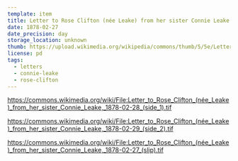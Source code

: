 ```yaml
---
template: item
title: Letter to Rose Clifton (née Leake) from her sister Connie Leake
date: 1878-02-27
date_precision: day
storage_location: unknown
thumb: https://upload.wikimedia.org/wikipedia/commons/thumb/5/5e/Letter_to_Rose_Clifton_%28n%C3%A9e_Leake%29_from_her_sister_Connie_Leake%2C_1878-02-28_%28side_1%29.tif/lossy-page1-706px-Letter_to_Rose_Clifton_%28n%C3%A9e_Leake%29_from_her_sister_Connie_Leake%2C_1878-02-28_%28side_1%29.tif.jpg
license: pd
tags:
  - letters
  - connie-leake
  - rose-clifton
---
```


https://commons.wikimedia.org/wiki/File:Letter_to_Rose_Clifton_(née_Leake)_from_her_sister_Connie_Leake,_1878-02-28_(side_1).tif

https://commons.wikimedia.org/wiki/File:Letter_to_Rose_Clifton_(née_Leake)_from_her_sister_Connie_Leake,_1878-02-29_(side_2).tif

https://commons.wikimedia.org/wiki/File:Letter_to_Rose_Clifton_(née_Leake)_from_her_sister_Connie_Leake,_1878-02-27_(slip).tif
